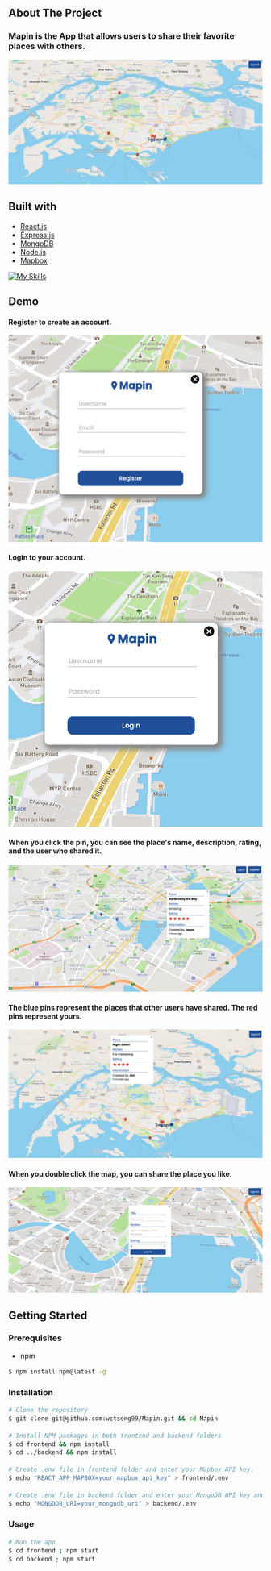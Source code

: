 ## About The Project

### Mapin is the App that allows users to share their favorite places with others.

![Mapin App](./readme_img/cover.png)

## Built with

- [React.js](https://reactjs.org/)
- [Express.js](https://expressjs.com/)
- [MongoDB](https://www.mongodb.com/)
- [Node.js](https://nodejs.org/en/)
- [Mapbox](https://www.mapbox.com/)
  
[![My Skills](https://skillicons.dev/icons?i=js,html,css,react,express,mongodb,nodejs&theme=light)](https://skillicons.dev)

## Demo
#### Register to create an account.
![register.png](./readme_img/register.png)

#### Login to your account.
![login.png](./readme_img/login.png)

#### When you click the pin, you can see the place's name, description, rating, and the user who shared it.
![pin.png](./readme_img/pin.png)

#### The blue pins represent the places that other users have shared. The red pins represent yours.
![comment.png](./readme_img/comment.png)

#### When you double click the map, you can share the place you like.
![share.png](./readme_img/share.png)


## Getting Started

### Prerequisites
- npm
```bash
$ npm install npm@latest -g
```

### Installation

```bash
# Clone the repository
$ git clone git@github.com:wctseng99/Mapin.git && cd Mapin

# Install NPM packages in both frontend and backend folders
$ cd frontend && npm install
$ cd ../backend && npm install

# Create .env file in frontend folder and enter your Mapbox API key.
$ echo "REACT_APP_MAPBOX=your_mapbox_api_key" > frontend/.env

# Create .env file in backend folder and enter your MongoDB API key and database connection URI.
$ echo "MONGODB_URI=your_mongodb_uri" > backend/.env

```

### Usage
```bash
# Run the app
$ cd frontend ; npm start
$ cd backend ; npm start
```
